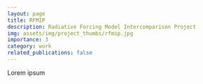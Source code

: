 ```yaml
---
layout: page
title: RFMIP
description: Radiative Forcing Model Intercomparison Project
img: assets/img/project_thumbs/rfmip.jpg
importance: 3
category: work
related_publications: false
---
```


Lorem ipsum